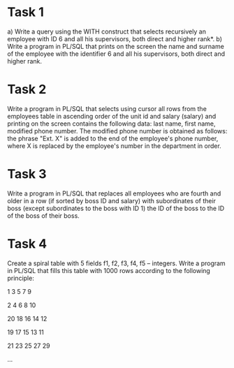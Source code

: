 # Task 1

a) Write a query using the WITH construct that selects
recursively an employee with ID 6 and all his supervisors,
both direct and higher rank*.
b) Write a program in PL/SQL that prints on the screen the name
and surname of the employee with the identifier 6 and all his supervisors, both
direct and higher rank.

# Task 2

Write a program in PL/SQL that selects using
cursor all rows from the employees table in ascending
order of the unit id and salary (salary) and printing on
the screen contains the following data: last name, first name, modified
phone number. The modified phone number is obtained
as follows: the phrase "Ext. X" is added to the end of the employee's phone number,
where X is replaced by the employee's number in the department in order.
# Task 3

Write a program in PL/SQL that replaces all employees who
are fourth and older in a row (if sorted by
boss ID and salary) with subordinates of their
boss (except subordinates to the boss with ID 1)
the ID of the boss to the ID of the boss of their boss.

# Task 4

Create a spiral table with 5 fields f1, f2, f3, f4, f5 – integers.
Write a program in PL/SQL that fills this table with 1000
rows according to the following principle:

1 3 5 7 9

2 4 6 8 10

20 18 16 14 12

19 17 15 13 11

21 23 25 27 29

…
